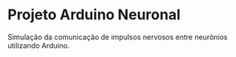 # Projeto Arduino Neuronal
Simulação da comunicação de impulsos nervosos entre neurônios utilizando Arduino.
